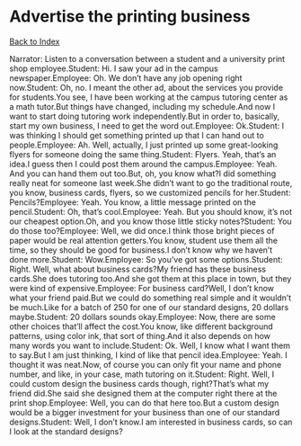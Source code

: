 # Advertise the printing business
[Back to Index](https://github.com/windows10010/tpoExtractor/blob/master/README.md)

Narrator: Listen to a conversation between a student and a university print shop employee.Student: Hi. I saw your ad in the campus newspaper.Employee: Oh. We don’t have any job opening right now.Student: Oh, no. I meant the other ad, about the services you provide for students.You see, I have been working at the campus tutoring center as a math tutor.But things have changed, including my schedule.And now I want to start doing tutoring work independently.But in order to, basically, start my own business, I need to get the word out.Employee: Ok.Student: I was thinking I should get something printed up that I can hand out to people.Employee: Ah. Well, actually, I just printed up some great-looking flyers for someone doing the same thing.Student: Flyers. Yeah, that’s an idea.I guess then I could post them around the campus.Employee: Yeah. And you can hand them out too.But, oh, you know what?I did something really neat for someone last week.She didn’t want to go the traditional route, you know, business cards, flyers, so we customized pencils for her.Student: Pencils?Employee: Yeah. You know, a little message printed on the pencil.Student: Oh, that’s cool.Employee: Yeah. But you should know, it’s not our cheapest option.Oh, and you know those little sticky notes?Student: You do those too?Employee: Well, we did once.I think those bright pieces of paper would be real attention getters.You know, student use them all the time, so they should be good for business.I don’t know why we haven’t done more.Student: Wow.Employee: So you’ve got some options.Student: Right. Well, what about business cards?My friend has these business cards.She does tutoring too.And she got them at this place in town, but they were kind of expensive.Employee: For business card?Well, I don’t know what your friend paid.But we could do something real simple and it wouldn’t be much.Like for a batch of 250 for one of our standard designs, 20 dollars maybe.Student: 20 dollars sounds okay.Employee: Now, there are some other choices that’ll affect the cost.You know, like different background patterns, using color ink, that sort of thing.And it also depends on how many words you want to include.Student: Ok. Well, I know what I want them to say.But I am just thinking, I kind of like that pencil idea.Employee: Yeah. I thought it was neat.Now, of course you can only fit your name and phone number, and like, in your case, math tutoring on it.Student: Right. Well, I could custom design the business cards though, right?That’s what my friend did.She said she designed them at the computer right there at the print shop.Employee: Well, you can do that here too.But a custom design would be a bigger investment for your business than one of our standard designs.Student: Well, I don’t know.I am interested in business cards, so can I look at the standard designs?
 